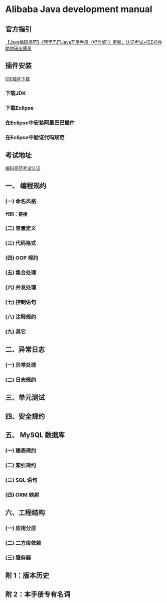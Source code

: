# Alibaba Java development manual  
## 官方指引
[【Java编码规范】《阿里巴巴Java开发手册（纪念版）》更新，认证考试+IDE插件助你码出质量
](https://yq.aliyun.com/articles/69327?spm=5176.10695662.1996646101.searchclickresult.4059131ckdqOp4)
## 插件安装
[IDE插件下载](https://github.com/alibaba/p3c?spm=a2c4e.11153940.blogcont69327.9.5bad2b13oxkxZE)
### 下载JDK
### 下载Eclipse
### 在Eclipse中安装阿里巴巴插件
### 在Eclipse中验证代码规范
## 考试地址
[编码规范考试认证](https://edu.aliyun.com/certification/cldt02)
## 一、 编程规约   
###     (一) 命名风格           
####        代码：[链接](C:\rj\git\AlibabaPress\AlibabaJavaDevelopmentManual\Codes)  
###     (二) 常量定义    
###     (三) 代码格式   
###     (四) OOP 规约   
###     (五) 集合处理   
###     (六) 并发处理    
###     (七) 控制语句   
###     (八) 注释规约   
###     (九) 其它   
## 二、异常日志    
###     (一) 异常处理   
###     (二) 日志规约    
## 三、单元测试    
## 四、安全规约   
## 五、 MySQL 数据库   
###     (一) 建表规约   
###     (二) 索引规约   
###     (三) SQL 语句  
###     (四) ORM 映射  
## 六、工程结构   
###     (一) 应用分层   
###     (二) 二方库依赖   
###     (三) 服务器   
## 附 1：版本历史   
## 附 2：本手册专有名词   
